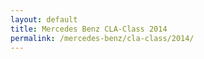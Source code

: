 ```yaml
---
layout: default
title: Mercedes Benz CLA-Class 2014
permalink: /mercedes-benz/cla-class/2014/
---
```

